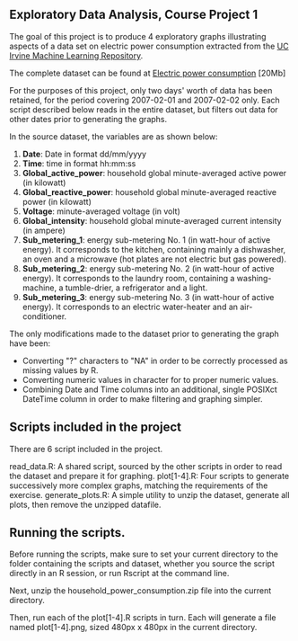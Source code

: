 ## Exploratory Data Analysis, Course Project 1

The goal of this project is to produce 4 exploratory graphs illustrating aspects of a
data set on electric power consumption extracted from the 
<a href="http://archive.ics.uci.edu/ml/">UC Irvine Machine Learning Repository</a>.

The complete dataset can be found at <a href="https://d396qusza40orc.cloudfront.net/exdata%2Fdata%2Fhousehold_power_consumption.zip">Electric power consumption</a> [20Mb]

For the purposes of this project, only two days' worth of data has been retained, for the period covering 
2007-02-01 and 2007-02-02 only. Each script described below reads in the entire dataset, but filters out 
data for other dates prior to generating the graphs.

In the source dataset, the variables are as shown below:

<ol>
<li><b>Date</b>: Date in format dd/mm/yyyy </li>
<li><b>Time</b>: time in format hh:mm:ss </li>
<li><b>Global_active_power</b>: household global minute-averaged active power (in kilowatt) </li>
<li><b>Global_reactive_power</b>: household global minute-averaged reactive power (in kilowatt) </li>
<li><b>Voltage</b>: minute-averaged voltage (in volt) </li>
<li><b>Global_intensity</b>: household global minute-averaged current intensity (in ampere) </li>
<li><b>Sub_metering_1</b>: energy sub-metering No. 1 (in watt-hour of active energy). It corresponds to the kitchen, containing mainly a dishwasher, an oven and a microwave (hot plates are not electric but gas powered). </li>
<li><b>Sub_metering_2</b>: energy sub-metering No. 2 (in watt-hour of active energy). It corresponds to the laundry room, containing a washing-machine, a tumble-drier, a refrigerator and a light. </li>
<li><b>Sub_metering_3</b>: energy sub-metering No. 3 (in watt-hour of active energy). It corresponds to an electric water-heater and an air-conditioner.</li>
</ol>

The only modifications made to the dataset prior to generating the graph have been:

- Converting "?" characters to "NA" in order to be correctly processed as missing values by R.
- Converting numeric values in character for to proper numeric values.
- Combining Date and Time columns into an additional, single POSIXct DateTime column in order to make filtering and graphing simpler.



## Scripts included in the project

There are 6 script included in the project.

read_data.R: A shared script, sourced by the other scripts in order to read the dataset and prepare it for graphing.
plot[1-4].R: Four scripts to generate successively more complex graphs, matching the requirements of the exercise.
generate_plots.R: A simple utility to unzip the dataset, generate all plots, then remove the unzipped datafile.



## Running the scripts.

Before running the scripts, make sure to set your current directory to the folder containing the scripts and dataset, whether you source the script directly in an R session, or run Rscript at the command line. 

Next, unzip the household_power_consumption.zip file into the current directory.

Then, run each of the plot[1-4].R scripts in turn. Each will generate a file named plot[1-4].png, sized 480px x 480px in the current directory.
